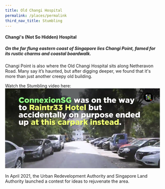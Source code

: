 ```yaml
---
title: Old Changi Hospital
permalink: /places/permalink
third_nav_title: Stumbling
---
```





#### Changi's (Not So Hidden) Hospital

##### On the far flung eastern coast of Singapore lies Changi Point, famed for its rustic charms and coastal boardwalk. 

Changi Point is also where the Old Changi Hospital sits along Netheravon Road. Many say it’s haunted, but after digging deeper, we found that it's more than just another creepy old building.

Watch the Stumbling video here:
[![Alt text for image on Isomer site](/images/stumbling_changihosp.png)](https://www.facebook.com/watch/?ref=saved&v=549543989768233)

In April 2021, the Urban Redevelopment Authority and Singapore Land Authority launched a contest for ideas to rejuvenate the area.